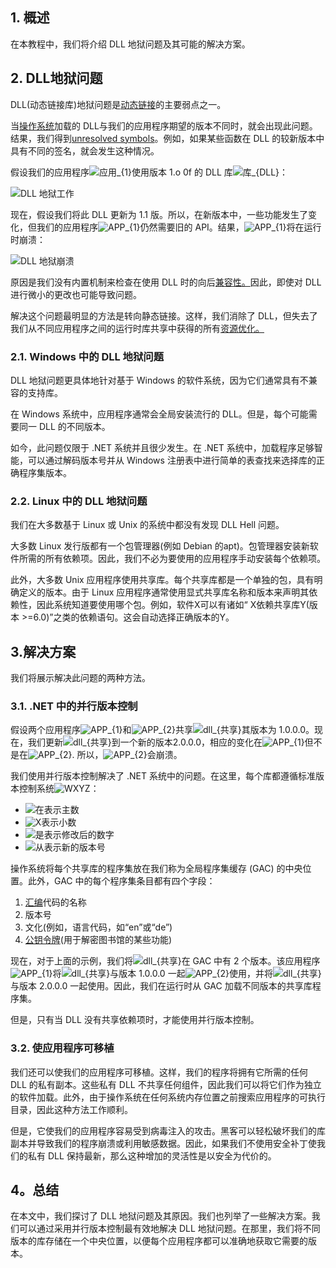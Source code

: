 ## 1. 概述

在本教程中，我们将介绍 DLL 地狱问题及其可能的解决方案。

## 2. DLL地狱问题

DLL(动态链接库)地狱问题是[动态链接](https://www.baeldung.com/cs/static-dynamic-linking-differences)的主要弱点之一。

当[操作系统](https://www.baeldung.com/cs/os-basic-services)加载的 DLL与我们的应用程序期望的版本不同时，就会出现此问题。结果，我们得到[unresolved symbols](https://www.baeldung.com/cs/how-compilers-work)。例如，如果某些函数在 DLL 的较新版本中具有不同的签名，就会发生这种情况。

假设我们的应用程序![应用_{1}](https://www.baeldung.com/wp-content/ql-cache/quicklatex.com-c2eb6bcc07f0abd6ad7b32d464e376c5_l3.svg)使用版本 1.o 0f 的 DLL 库![库_{DLL}](https://www.baeldung.com/wp-content/ql-cache/quicklatex.com-3d8f9e7af797b3188a3428e2340f0541_l3.svg)：

![DLL 地狱工作](https://www.baeldung.com/wp-content/uploads/sites/4/2022/11/DLL-HELL-WORKING.jpg)

现在，假设我们将此 DLL 更新为 1.1 版。所以，在新版本中，一些功能发生了变化，但我们的应用程序![APP_{1}](https://www.baeldung.com/wp-content/ql-cache/quicklatex.com-27947ec7cb57b5c44be7a30db247a266_l3.svg)仍然需要旧的 API。结果，![APP_{1}](https://www.baeldung.com/wp-content/ql-cache/quicklatex.com-27947ec7cb57b5c44be7a30db247a266_l3.svg)将在运行时崩溃：

![DLL 地狱崩溃](https://www.baeldung.com/wp-content/uploads/sites/4/2022/11/DLL-HELL-CRASH.jpg)

原因是我们没有内置机制来检查在使用 DLL 时的向后[兼容性。](https://www.baeldung.com/cs/apis-vs-abis)因此，即使对 DLL 进行微小的更改也可能导致问题。

解决这个问题最明显的方法是转向静态链接。这样，我们消除了 DLL，但失去了我们从不同应用程序之间的运行时库共享中获得的所有[资源优化。](https://www.baeldung.com/cs/optimization-terminology)

### 2.1. Windows 中的 DLL 地狱问题

DLL 地狱问题更具体地针对基于 Windows 的软件系统，因为它们通常具有不兼容的支持库。

在 Windows 系统中，应用程序通常会全局安装流行的 DLL。但是，每个可能需要同一 DLL 的不同版本。

如今，此问题仅限于 .NET 系统并且很少发生。在 .NET 系统中，加载程序足够智能，可以通过解码版本号并从 Windows 注册表中进行简单的表查找来选择库的正确程序集版本。

### 2.2. Linux 中的 DLL 地狱问题

我们在大多数基于 Linux 或 Unix 的系统中都没有发现 DLL Hell 问题。

大多数 Linux 发行版都有一个包管理器(例如 Debian 的apt)。包管理器安装新软件所需的所有依赖项。因此，我们不必为要使用的应用程序手动安装每个依赖项。 

此外，大多数 Unix 应用程序使用共享库。每个共享库都是一个单独的包，具有明确定义的版本。由于 Linux 应用程序通常使用显式共享库名称和版本来声明其依赖性，因此系统知道要使用哪个包。例如，软件X可以有诸如“ X依赖共享库Y(版本 >=6.0)”之类的依赖语句。这会自动选择正确版本的Y。

## 3.解决方案

我们将展示解决此问题的两种方法。

### 3.1. .NET 中的并行版本控制

假设两个应用程序![APP_{1}](https://www.baeldung.com/wp-content/ql-cache/quicklatex.com-27947ec7cb57b5c44be7a30db247a266_l3.svg)和![APP_{2}](https://www.baeldung.com/wp-content/ql-cache/quicklatex.com-fea5a5ef5bb8be12e8b494178531be88_l3.svg)共享![dll_{共享}](https://www.baeldung.com/wp-content/ql-cache/quicklatex.com-5172e3b878f686ef7a86db144179483e_l3.svg)其版本为 1.0.0.0。现在，我们更新![dll_{共享}](https://www.baeldung.com/wp-content/ql-cache/quicklatex.com-5172e3b878f686ef7a86db144179483e_l3.svg)到一个新的版本2.0.0.0，相应的变化在![APP_{1}](https://www.baeldung.com/wp-content/ql-cache/quicklatex.com-27947ec7cb57b5c44be7a30db247a266_l3.svg)但不是在![APP_{2}](https://www.baeldung.com/wp-content/ql-cache/quicklatex.com-fea5a5ef5bb8be12e8b494178531be88_l3.svg). 所以，![APP_{2}](https://www.baeldung.com/wp-content/ql-cache/quicklatex.com-fea5a5ef5bb8be12e8b494178531be88_l3.svg)会崩溃。

我们使用并行版本控制解决了 .NET 系统中的问题。在这里，每个库都遵循标准版本控制系统![WXYZ](https://www.baeldung.com/wp-content/ql-cache/quicklatex.com-f153164cc99dbb31d2596cd319f00cb1_l3.svg)：

-   ![在](https://www.baeldung.com/wp-content/ql-cache/quicklatex.com-183777ab9133546b80b6f342c6ec9919_l3.svg)表示主数
-   ![X](https://www.baeldung.com/wp-content/ql-cache/quicklatex.com-996ff7036e644e89f8ac379fa58d0cf7_l3.svg)表示小数
-   ![是](https://www.baeldung.com/wp-content/ql-cache/quicklatex.com-42ae22abcaa05c2d6c2fdc3746446019_l3.svg)表示修改后的数字
-   ![从](https://www.baeldung.com/wp-content/ql-cache/quicklatex.com-0be116875001706f29a24434bd0d91c9_l3.svg)表示新的版本号

操作系统将每个共享库的程序集放在我们称为全局程序集缓存 (GAC) 的中央位置。此外，GAC 中的每个程序集条目都有四个字段：

1.  [汇编](https://www.baeldung.com/cs/assembly-language)代码的名称
2.  版本号
3.  文化(例如，语言代码，如“en”或“de”)
4.  [公钥令牌](https://www.baeldung.com/cs/tokens-vs-sessions)(用于解密图书馆的某些功能)

现在，对于上面的示例，我们将![dll_{共享}](https://www.baeldung.com/wp-content/ql-cache/quicklatex.com-5172e3b878f686ef7a86db144179483e_l3.svg)在 GAC 中有 2 个版本。该应用程序![APP_{1}](https://www.baeldung.com/wp-content/ql-cache/quicklatex.com-27947ec7cb57b5c44be7a30db247a266_l3.svg)将![dll_{共享}](https://www.baeldung.com/wp-content/ql-cache/quicklatex.com-5172e3b878f686ef7a86db144179483e_l3.svg)与版本 1.0.0.0 一起![APP_{2}](https://www.baeldung.com/wp-content/ql-cache/quicklatex.com-fea5a5ef5bb8be12e8b494178531be88_l3.svg)使用，并将![dll_{共享}](https://www.baeldung.com/wp-content/ql-cache/quicklatex.com-5172e3b878f686ef7a86db144179483e_l3.svg)与版本 2.0.0.0 一起使用。因此，我们在运行时从 GAC 加载不同版本的共享库程序集。

但是，只有当 DLL 没有共享依赖项时，才能使用并行版本控制。

### 3.2. 使应用程序可移植

我们还可以使我们的应用程序可移植。这样，我们的程序将拥有它所需的任何 DLL 的私有副本。这些私有 DLL 不共享任何组件，因此我们可以将它们作为独立的软件加载。此外，由于操作系统在任何系统内存位置之前搜索应用程序的可执行目录，因此这种方法工作顺利。

但是，它使我们的应用程序容易受到病毒注入的攻击。黑客可以轻松破坏我们的库副本并导致我们的程序崩溃或利用敏感数据。因此，如果我们不使用安全补丁使我们的私有 DLL 保持最新，那么这种增加的灵活性是以安全为代价的。

## 4。总结

在本文中，我们探讨了 DLL 地狱问题及其原因。我们也列举了一些解决方案。我们可以通过采用并行版本控制最有效地解决 DLL 地狱问题。在那里，我们将不同版本的库存储在一个中央位置，以便每个应用程序都可以准确地获取它需要的版本。